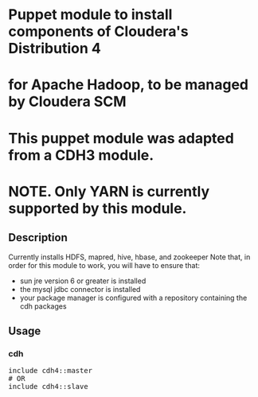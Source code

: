 # Puppet module to install components of Cloudera's Distribution 4
# for Apache Hadoop, to be managed by Cloudera SCM

# This puppet module was adapted from a CDH3 module.
# NOTE.  Only YARN is currently supported by this module.

## Description
Currently installs HDFS, mapred, hive, hbase, and zookeeper
Note that, in order for this module to work, you will have to ensure that:
* sun jre version 6 or greater is installed
* the mysql jdbc connector is installed
* your package manager is configured with a repository containing the
  cdh packages


## Usage

### cdh
<pre>
include cdh4::master
# OR
include cdh4::slave
</pre>

